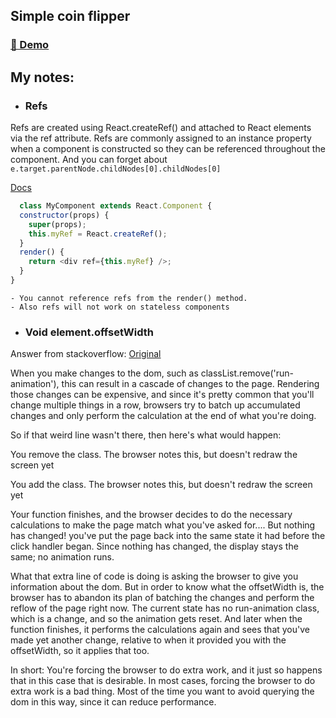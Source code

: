 ## Simple coin flipper

### [💽 Demo](https://toss-a-coin.netlify.app/)

## My notes:

- ### Refs

Refs are created using React.createRef() and attached to React elements via the ref attribute. Refs are commonly assigned to an instance property when a component is constructed so they can be referenced throughout the component. And you can forget about `e.target.parentNode.childNodes[0].childNodes[0]`

[Docs](https://reactjs.org/docs/refs-and-the-dom.html)

```JavaScript
  class MyComponent extends React.Component {
  constructor(props) {
    super(props);
    this.myRef = React.createRef();
  }
  render() {
    return <div ref={this.myRef} />;
  }
}
```

    - You cannot reference refs from the render() method.
    - Also refs will not work on stateless components

- ### Void element.offsetWidth

Answer from stackoverflow:
[Original](https://www.reddit.com/r/learnjavascript/comments/782qdx/what_does_void_elementoffsetwidth_do/)

When you make changes to the dom, such as classList.remove('run-animation'), this can result in a cascade of changes to the page. Rendering those changes can be expensive, and since it's pretty common that you'll change multiple things in a row, browsers try to batch up accumulated changes and only perform the calculation at the end of what you're doing.

So if that weird line wasn't there, then here's what would happen:

You remove the class. The browser notes this, but doesn't redraw the screen yet

You add the class. The browser notes this, but doesn't redraw the screen yet

Your function finishes, and the browser decides to do the necessary calculations to make the page match what you've asked for.... But nothing has changed! you've put the page back into the same state it had before the click handler began. Since nothing has changed, the display stays the same; no animation runs.

What that extra line of code is doing is asking the browser to give you information about the dom. But in order to know what the offsetWidth is, the browser has to abandon its plan of batching the changes and perform the reflow of the page right now. The current state has no run-animation class, which is a change, and so the animation gets reset. And later when the function finishes, it performs the calculations again and sees that you've made yet another change, relative to when it provided you with the offsetWidth, so it applies that too.

In short: You're forcing the browser to do extra work, and it just so happens that in this case that is desirable. In most cases, forcing the browser to do extra work is a bad thing. Most of the time you want to avoid querying the dom in this way, since it can reduce performance.
